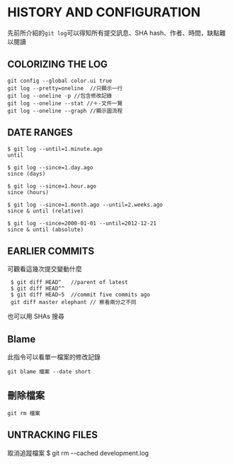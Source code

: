 # HISTORY AND CONFIGURATION

先前所介紹的`git log`可以得知所有提交訊息、SHA hash、作者、時間，缺點難以閱讀

##  COLORIZING THE LOG

```
git config --global color.ui true
git log --pretty=oneline  //只顯示一行
git log --oneline -p //包含修改記錄
git log --oneline --stat //＋-文件一覽
git log --oneline --graph //顯示圖流程
```

##  DATE RANGES

```  
$ git log --until=1.minute.ago
until
 
$ git log --since=1.day.ago
since (days)
 
$ git log --since=1.hour.ago
since (hours)
 
$ git log --since=1.month.ago --until=2.weeks.ago
since & until (relative)
 
$ git log --since=2000-01-01 --until=2012-12-21
since & until (absolute)
```

##  EARLIER COMMITS
可觀看這幾次提交變動什麼
```
 $ git diff HEAD^   //parent of latest 
 $ git diff HEAD^^
 $ git diff HEAD~5  //commit five commits ago
 git diff master elephant // 察看兩分之不同
```
也可以用 SHAs 搜尋

## Blame
此指令可以看單一檔案的修改記錄

```
git blame 檔案 --date short
```
 
## 刪除檔案
```
git rm 檔案
```

##  UNTRACKING FILES
取消追蹤檔案
$ git rm --cached development.log
